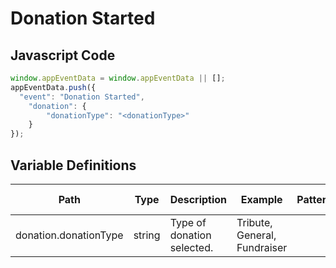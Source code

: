 # Donation Started

### 

## Javascript Code
```js
window.appEventData = window.appEventData || [];
appEventData.push({
  "event": "Donation Started",
    "donation": {
        "donationType": "<donationType>"
    }
});
```

## Variable Definitions

|Path|Type|Description|Example|Pattern|Min Length|Max Length|Minimum|Maximum|Multiple Of|
| --- | --- | --- | --- | --- | --- | --- | --- | --- | --- |
|donation.donationType|string|Type of donation selected. |Tribute, General, Fundraiser|||||||




